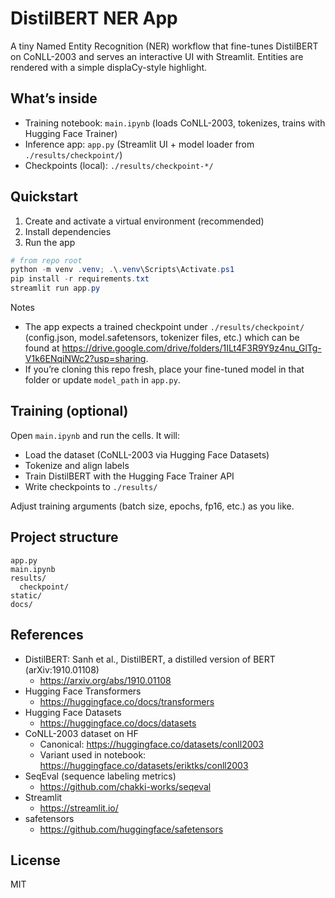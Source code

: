 # DistilBERT NER App

A tiny Named Entity Recognition (NER) workflow that fine-tunes DistilBERT on CoNLL-2003 and serves an interactive UI with Streamlit. Entities are rendered with a simple displaCy-style highlight.

## What’s inside
- Training notebook: `main.ipynb` (loads CoNLL-2003, tokenizes, trains with Hugging Face Trainer)
- Inference app: `app.py` (Streamlit UI + model loader from `./results/checkpoint/`)
- Checkpoints (local): `./results/checkpoint-*/`

## Quickstart
1) Create and activate a virtual environment (recommended)
2) Install dependencies
3) Run the app

```powershell
# from repo root
python -m venv .venv; .\.venv\Scripts\Activate.ps1
pip install -r requirements.txt
streamlit run app.py
```

Notes
- The app expects a trained checkpoint under `./results/checkpoint/` (config.json, model.safetensors, tokenizer files, etc.) which can be found at https://drive.google.com/drive/folders/1ILt4F3R9Y9z4nu_GlTg-V1k6ENqiNWc2?usp=sharing.
- If you’re cloning this repo fresh, place your fine-tuned model in that folder or update `model_path` in `app.py`.

## Training (optional)
Open `main.ipynb` and run the cells. It will:
- Load the dataset (CoNLL-2003 via Hugging Face Datasets)
- Tokenize and align labels
- Train DistilBERT with the Hugging Face Trainer API
- Write checkpoints to `./results/`

Adjust training arguments (batch size, epochs, fp16, etc.) as you like.

## Project structure
```
app.py
main.ipynb
results/
  checkpoint/
static/
docs/
```

## References
- DistilBERT: Sanh et al., DistilBERT, a distilled version of BERT (arXiv:1910.01108)
  - https://arxiv.org/abs/1910.01108
- Hugging Face Transformers
  - https://huggingface.co/docs/transformers
- Hugging Face Datasets
  - https://huggingface.co/docs/datasets
- CoNLL-2003 dataset on HF
  - Canonical: https://huggingface.co/datasets/conll2003
  - Variant used in notebook: https://huggingface.co/datasets/eriktks/conll2003
- SeqEval (sequence labeling metrics)
  - https://github.com/chakki-works/seqeval
- Streamlit
  - https://streamlit.io/
- safetensors
  - https://github.com/huggingface/safetensors

## License

MIT

